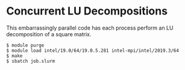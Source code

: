 # Concurrent LU Decompositions

This embarrassingly parallel code has each process perform an LU decomposition of a square matrix.

```
$ module purge
$ module load intel/19.0/64/19.0.5.281 intel-mpi/intel/2019.3/64
$ make
$ sbatch job.slurm
```

